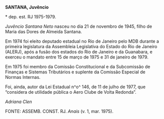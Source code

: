 **SANTANA, Juvêncio**

\* dep. est. RJ 1975-1979.

*Juvêncio Santana Neto* nasceu no dia 21 de novembro de 1945, filho de
Maria das Dores de Almeida Santana.

Em 1974 foi eleito deputado estadual no Rio de Janeiro pelo MDB durante
a primeira legislatura da Assembleia Legislativa do Estado do Rio de
Janeiro (ALERJ), após a fusão dos estados do Rio de Janeiro e da
Guanabara, e exerceu o mandato entre 15 de março de 1975 e 31 de janeiro
de 1979.

Em 1975 foi membro da Comissão Constitucional e da Subcomissão de
Finanças e Sistemas Tributários e suplente da Comissão Especial de
Normas Internas.

Foi, ainda, autor da Lei Estadual n^o^ 146, de 11 de julho de 1977, que
“considera de utilidade pública o Aero Clube de Volta Redonda”.

*Adriana Clen*

FONTE: ASSEMB. CONST. RJ. *Anais* (v. 1, mar. 1975).
